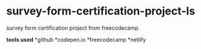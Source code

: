 # survey-form-certification-project-ls
survey form certification project from freecodecamp

**tools used**
*github
*codepen.io
*freecodecamp
*netlify